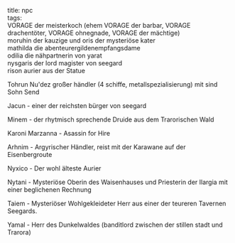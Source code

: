 title: npc  
tags:   
  VORAGE der meisterkoch (ehem VORAGE der barbar, VORAGE drachentöter, VORAGE ohnegnade, VORAGE der mächtige)  
moruhin der kauzige und oris der mysteriöse kater  
mathilda die abenteurergildenempfangsdame  
odilia die nähpartnerin von yarat  
nysgaris der lord magister von seegard  
rison aurier aus der Statue

Tohrun Nu'dez großer händler (4 schiffe, metallspezialisierung) mit sind Sohn Send

Jacun - einer der reichsten bürger von seegard

Minem - der rhytmisch sprechende Druide aus dem Trarorischen Wald

Karoni Marzanna - Asassin for Hire

Arhnim - Argyrischer Händler, reist mit der Karawane auf der Eisenbergroute

Nyxico - Der wohl älteste Aurier

Nytani - Mysteriöse Oberin des Waisenhauses und Priesterin der Ilargia mit einer beglichenen Rechnung

Taiem - Mysteriöser Wohlgekleideter Herr aus einer der teureren Tavernen Seegards.

Yamal - Herr des Dunkelwaldes (banditlord zwischen der stillen stadt und Trarora)